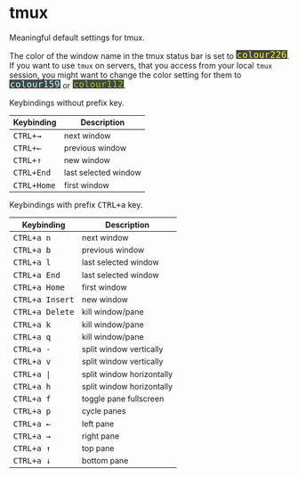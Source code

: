 # tmux

Meaningful default settings for tmux.

The color of the window name in the tmux status bar
is set to ![colour226](./images/colour226.png).
If you want to use `tmux` on servers,
that you access from your local `tmux` session,
you might want to change the color setting
for them to ![colour159](./images/colour159.png)
or ![colour112](./images/colour112.png).

Keybindings without prefix key.

| Keybinding                                               | Description               |
| -------------------------------------------------------- | ------------------------- |
| <kbd><kbd>CTRL</kbd>+<kbd>→</kbd></kbd>                  | next window               |
| <kbd><kbd>CTRL</kbd>+<kbd>←</kbd></kbd>                  | previous window           |
| <kbd><kbd>CTRL</kbd>+<kbd>↑</kbd></kbd>                  | new window                |
| <kbd><kbd>CTRL</kbd>+<kbd>End</kbd></kbd>                | last selected window      |
| <kbd><kbd>CTRL</kbd>+<kbd>Home</kbd></kbd>               | first window              |

Keybindings with prefix <kbd><kbd>CTRL</kbd>+<kbd>a</kbd></kbd> key.

| Keybinding                                                | Description               |
| --------------------------------------------------------- | ------------------------- |
| <kbd><kbd>CTRL</kbd>+<kbd>a</kbd> <kbd>n</kbd></kbd>      | next window               |
| <kbd><kbd>CTRL</kbd>+<kbd>a</kbd> <kbd>b</kbd></kbd>      | previous window           |
| <kbd><kbd>CTRL</kbd>+<kbd>a</kbd> <kbd>l</kbd></kbd>      | last selected window      |
| <kbd><kbd>CTRL</kbd>+<kbd>a</kbd> <kbd>End</kbd></kbd>    | last selected window      |
| <kbd><kbd>CTRL</kbd>+<kbd>a</kbd> <kbd>Home</kbd></kbd>   | first window              |
| <kbd><kbd>CTRL</kbd>+<kbd>a</kbd> <kbd>Insert</kbd></kbd> | new window                |
| <kbd><kbd>CTRL</kbd>+<kbd>a</kbd> <kbd>Delete</kbd></kbd> | kill window/pane          |
| <kbd><kbd>CTRL</kbd>+<kbd>a</kbd> <kbd>k</kbd></kbd>      | kill window/pane          |
| <kbd><kbd>CTRL</kbd>+<kbd>a</kbd> <kbd>q</kbd></kbd>      | kill window/pane          |
| <kbd><kbd>CTRL</kbd>+<kbd>a</kbd> <kbd>-</kbd></kbd>      | split window vertically   |
| <kbd><kbd>CTRL</kbd>+<kbd>a</kbd> <kbd>v</kbd></kbd>      | split window vertically   |
| <kbd><kbd>CTRL</kbd>+<kbd>a</kbd> <kbd>\|</kbd></kbd>     | split window horizontally |
| <kbd><kbd>CTRL</kbd>+<kbd>a</kbd> <kbd>h</kbd></kbd>      | split window horizontally |
| <kbd><kbd>CTRL</kbd>+<kbd>a</kbd> <kbd>f</kbd></kbd>      | toggle pane fullscreen    |
| <kbd><kbd>CTRL</kbd>+<kbd>a</kbd> <kbd>p</kbd></kbd>      | cycle panes               |
| <kbd><kbd>CTRL</kbd>+<kbd>a</kbd> <kbd>←</kbd></kbd>      | left pane                 |
| <kbd><kbd>CTRL</kbd>+<kbd>a</kbd> <kbd>→</kbd></kbd>      | right pane                |
| <kbd><kbd>CTRL</kbd>+<kbd>a</kbd> <kbd>↑</kbd></kbd>      | top pane                  |
| <kbd><kbd>CTRL</kbd>+<kbd>a</kbd> <kbd>↓</kbd></kbd>      | bottom pane               |
